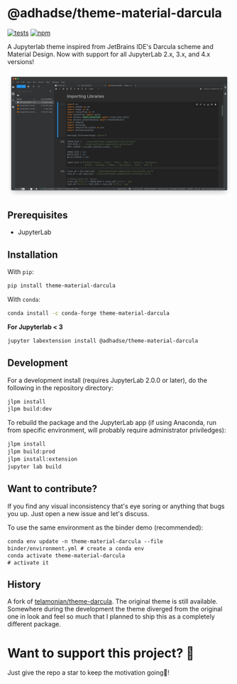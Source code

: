 # @adhadse/theme-material-darcula

[![tests](https://github.com/jupyter-lsp/jupyterlab-lsp/workflows/CI/badge.svg)](https://github.com/adhadse/theme-material-darcula/actions?query=workflow%3ACI+branch%3Amaster)
[![npm](https://img.shields.io/pypi/v/theme-material-darcula.svg)](https://pypi.org/project/theme-material-darcula/)
<!-- [![npm](https://img.shields.io/npm/v/@adhadse/theme-material-darcula.svg)](https://www.npmjs.com/package/@adhadse/theme-material-darcula) -->

A Jupyterlab theme inspired from JetBrains IDE's Darcula scheme and Material Design. Now with support for all JupyterLab 2.x, 3.x, and 4.x versions!

![darcula_preview](darcula_preview.png)

## Prerequisites

- JupyterLab

## Installation

With `pip`:

```bash
pip install theme-material-darcula
```

With `conda`:

```bash
conda install -c conda-forge theme-material-darcula
```

**For Jupyterlab < 3**
```bash
jupyter labextension install @adhadse/theme-material-darcula
```

## Development

For a development install (requires JupyterLab 2.0.0 or later), do the following in the repository directory:

```bash
jlpm install
jlpm build:dev
```

To rebuild the package and the JupyterLab app (if using Anaconda, run from specific environment, will probably require administrator priviledges):

```bash
jlpm install
jlpm build:prod
jlpm install:extension
jupyter lab build
```

## Want to contribute?
If you find any visual inconsistency that's eye soring or anything that bugs you up. Just open a new issue and let's discuss.

To use the same environment as the binder demo (recommended):

```
conda env update -n theme-material-darcula --file binder/environment.yml # create a conda env
conda activate theme-material-darcula                                    # activate it
```

## History

A fork of [telamonian/theme-darcula](https://github.com/telamonian/theme-darcula). The original theme is still available. Somewhere during the development the theme diverged from the original one in look and feel so much that I planned to ship this as a completely different package. 

# Want to support this project? 🤔
Just give the repo a star to keep the motivation going🎉!